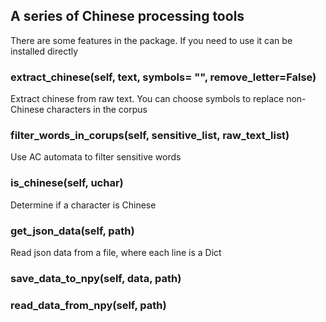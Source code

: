 ## A series of Chinese processing tools

There are some features in the package. If you need to use it can be installed directly

### extract_chinese(self, text, symbols= "", remove_letter=False)

Extract chinese from raw text. You can choose symbols to replace non-Chinese characters in the corpus


### filter_words_in_corups(self, sensitive_list, raw_text_list)

Use AC automata to filter sensitive words


### is_chinese(self, uchar)
Determine if a character is Chinese


### get_json_data(self, path)

Read json data from a file, where each line is a Dict


### save_data_to_npy(self, data, path)

### read_data_from_npy(self, path)



